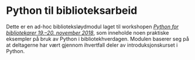 # Python til biblioteksarbeid

Dette er en ad-hoc biblioteksløydmodul laget til workshopen [*Python for bibliotekarer 19.–20. november 2018*](https://scriptotek.github.io/2018-11-19-python/),
som inneholde noen praktiske eksempler på bruk av Python i bibliotekhverdagen.
Modulen baserer seg på at deltagerne har vært gjennom ihvertfall deler av introduksjonskurset i Python.
